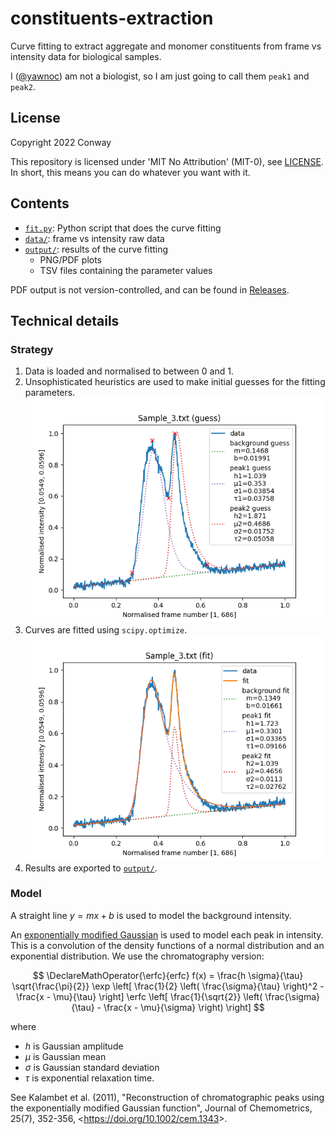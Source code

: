 # constituents-extraction

Curve fitting to extract aggregate and monomer constituents
from frame vs intensity data for biological samples.

I ([@yawnoc]) am not a biologist,
so I am just going to call them `peak1` and `peak2`.

[@yawnoc]: https://github.com/yawnoc


## License

Copyright 2022 Conway

This repository is licensed under 'MIT No Attribution' (MIT-0), see [LICENSE].
In short, this means you can do whatever you want with it.

[LICENSE]: LICENSE


## Contents

- [`fit.py`]: Python script that does the curve fitting
- [`data/`]: frame vs intensity raw data
- [`output/`]: results of the curve fitting
  - PNG/PDF plots
  - TSV files containing the parameter values

PDF output is not version-controlled, and can be found in [Releases].

[`fit.py`]: fit.py
[`data/`]: data/
[`output/`]: output/
[Releases]: https://github.com/yawnoc/constituents-extraction/releases


## Technical details

### Strategy

1. Data is loaded and normalised to between 0 and 1.
2. Unsophisticated heuristics are used to make initial guesses
   for the fitting parameters. <br>
   ![Plot of 2-peak parameter guesses for Sample 3 data.][guess-plot]
3. Curves are fitted using `scipy.optimize`. <br>
   ![Plot of 2-peak fit for Sample 3 data.][fit-plot]
4. Results are exported to [`output/`].

### Model

A straight line $y = m x + b$ is used to model the background intensity.

An [exponentially modified Gaussian] is used to model each peak in intensity.
This is a convolution of the density functions of
a normal distribution and an exponential distribution.
We use the chromatography version:

$$
\DeclareMathOperator{\erfc}{erfc}
f(x) =
        \frac{h \sigma}{\tau} \sqrt{\frac{\pi}{2}}
        \exp \left[ \frac{1}{2} \left( \frac{\sigma}{\tau} \right)^2 - \frac{x - \mu}{\tau} \right]
        \erfc \left[ \frac{1}{\sqrt{2}} \left( \frac{\sigma}{\tau} - \frac{x - \mu}{\sigma} \right) \right]
$$

where
- $h$ is Gaussian amplitude
- $\mu$ is Gaussian mean
- $\sigma$ is Gaussian standard deviation
- $\tau$ is exponential relaxation time.

See Kalambet et al. (2011),
"Reconstruction of chromatographic peaks using the exponentially modified
Gaussian function", Journal of Chemometrics, 25(7), 352-356,
<<https://doi.org/10.1002/cem.1343>>.

[exponentially modified Gaussian]:
  https://en.wikipedia.org/wiki/Exponentially_modified_Gaussian_distribution
[guess-plot]: output/guess-Sample_3.txt.png
[fit-plot]: output/fit-Sample_3.txt.png
